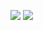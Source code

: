 ![](images/ods_stickers.jpg)
![](images/https://github.com/pursh2002/mlcourse.ai-September-2-2019/blob/master/ods_stickers.jpg?raw=true)
